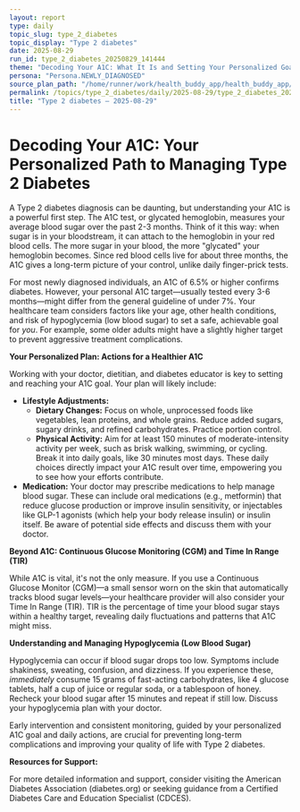 ```yaml
---
layout: report
type: daily
topic_slug: type_2_diabetes
topic_display: "Type 2 diabetes"
date: 2025-08-29
run_id: type_2_diabetes_20250829_141444
theme: "Decoding Your A1C: What It Is and Setting Your Personalized Goals"
persona: "Persona.NEWLY_DIAGNOSED"
source_plan_path: "/home/runner/work/health_buddy_app/health_buddy_app/.results/type_2_diabetes/weekly_plan/2025-08-25/plan.json"
permalink: /topics/type_2_diabetes/daily/2025-08-29/type_2_diabetes_20250829_141444/
title: "Type 2 diabetes — 2025-08-29"
---
```


# Decoding Your A1C: Your Personalized Path to Managing Type 2 Diabetes

A Type 2 diabetes diagnosis can be daunting, but understanding your A1C is a powerful first step. The A1C test, or glycated hemoglobin, measures your average blood sugar over the past 2-3 months. Think of it this way: when sugar is in your bloodstream, it can attach to the hemoglobin in your red blood cells. The more sugar in your blood, the more "glycated" your hemoglobin becomes. Since red blood cells live for about three months, the A1C gives a long-term picture of your control, unlike daily finger-prick tests.

For most newly diagnosed individuals, an A1C of 6.5% or higher confirms diabetes. However, your personal A1C target—usually tested every 3-6 months—might differ from the general guideline of under 7%. Your healthcare team considers factors like your age, other health conditions, and risk of hypoglycemia (low blood sugar) to set a safe, achievable goal for *you*. For example, some older adults might have a slightly higher target to prevent aggressive treatment complications.

**Your Personalized Plan: Actions for a Healthier A1C**

Working with your doctor, dietitian, and diabetes educator is key to setting and reaching your A1C goal. Your plan will likely include:

*   **Lifestyle Adjustments:**
    *   **Dietary Changes:** Focus on whole, unprocessed foods like vegetables, lean proteins, and whole grains. Reduce added sugars, sugary drinks, and refined carbohydrates. Practice portion control.
    *   **Physical Activity:** Aim for at least 150 minutes of moderate-intensity activity per week, such as brisk walking, swimming, or cycling. Break it into daily goals, like 30 minutes most days. These daily choices directly impact your A1C result over time, empowering you to see how your efforts contribute.
*   **Medication:** Your doctor may prescribe medications to help manage blood sugar. These can include oral medications (e.g., metformin) that reduce glucose production or improve insulin sensitivity, or injectables like GLP-1 agonists (which help your body release insulin) or insulin itself. Be aware of potential side effects and discuss them with your doctor.

**Beyond A1C: Continuous Glucose Monitoring (CGM) and Time In Range (TIR)**

While A1C is vital, it's not the only measure. If you use a Continuous Glucose Monitor (CGM)—a small sensor worn on the skin that automatically tracks blood sugar levels—your healthcare provider will also consider your Time In Range (TIR). TIR is the percentage of time your blood sugar stays within a healthy target, revealing daily fluctuations and patterns that A1C might miss.

**Understanding and Managing Hypoglycemia (Low Blood Sugar)**

Hypoglycemia can occur if blood sugar drops too low. Symptoms include shakiness, sweating, confusion, and dizziness. If you experience these, *immediately* consume 15 grams of fast-acting carbohydrates, like 4 glucose tablets, half a cup of juice or regular soda, or a tablespoon of honey. Recheck your blood sugar after 15 minutes and repeat if still low. Discuss your hypoglycemia plan with your doctor.

Early intervention and consistent monitoring, guided by your personalized A1C goal and daily actions, are crucial for preventing long-term complications and improving your quality of life with Type 2 diabetes.

**Resources for Support:**

For more detailed information and support, consider visiting the American Diabetes Association (diabetes.org) or seeking guidance from a Certified Diabetes Care and Education Specialist (CDCES).
